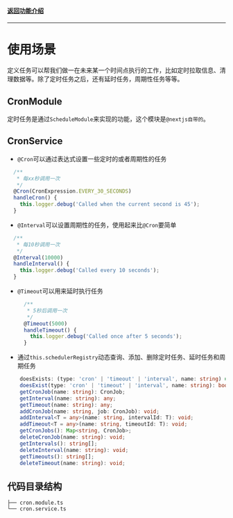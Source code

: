 #### [返回功能介绍](/feature/)
---

# 使用场景
定义任务可以帮我们做一在未来某一个时间点执行的工作，比如定时拉取信息、清理数据等。除了定时任务之后，还有延时任务，周期性任务等等。

## CronModule
定时任务是通过`ScheduleModule`来实现的功能，这个模块是`@nextjs自带的`。

## CronService
- `@Cron`可以通过表达式设置一些定时的或者周期性的任务
```typescript
  /**
   * 每xx秒调用一次
   */
  @Cron(CronExpression.EVERY_30_SECONDS)
  handleCron() {
    this.logger.debug('Called when the current second is 45');
  }
```
- `@Interval`可以设置周期性的任务，使用起来比`@Cron`要简单
```typescript
  /**
   * 每10秒调用一次
   */
  @Interval(10000)
  handleInterval() {
    this.logger.debug('Called every 10 seconds');
  }
```

- `@Timeout`可以用来延时执行任务

  ```typescript
    /**
     * 5秒后调用一次
     */
    @Timeout(5000)
    handleTimeout() {
      this.logger.debug('Called once after 5 seconds');
    }
  
  ```

- 通过`this.schedulerRegistry`动态查询、添加、删除定时任务、延时任务和周期任务
```typescript
    doesExists: (type: 'cron' | 'timeout' | 'interval', name: string) => boolean;
    doesExist(type: 'cron' | 'timeout' | 'interval', name: string): boolean;
    getCronJob(name: string): CronJob;
    getInterval(name: string): any;
    getTimeout(name: string): any;
    addCronJob(name: string, job: CronJob): void;
    addInterval<T = any>(name: string, intervalId: T): void;
    addTimeout<T = any>(name: string, timeoutId: T): void;
    getCronJobs(): Map<string, CronJob>;
    deleteCronJob(name: string): void;
    getIntervals(): string[];
    deleteInterval(name: string): void;
    getTimeouts(): string[];
    deleteTimeout(name: string): void;
```

## 代码目录结构

```
├── cron.module.ts
└── cron.service.ts
```